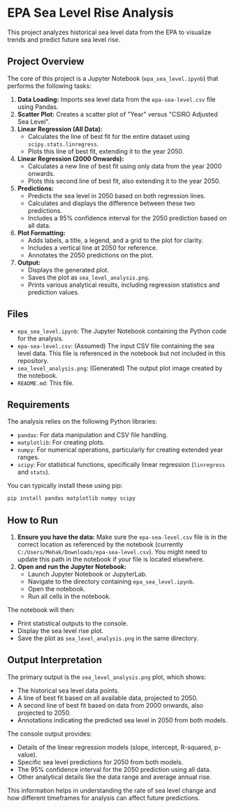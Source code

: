 # EPA Sea Level Rise Analysis

This project analyzes historical sea level data from the EPA to visualize trends and predict future sea level rise.

## Project Overview

The core of this project is a Jupyter Notebook (`epa_sea_level.ipynb`) that performs the following tasks:

1.  **Data Loading:** Imports sea level data from the `epa-sea-level.csv` file using Pandas.
2.  **Scatter Plot:** Creates a scatter plot of "Year" versus "CSIRO Adjusted Sea Level".
3.  **Linear Regression (All Data):**
    *   Calculates the line of best fit for the entire dataset using `scipy.stats.linregress`.
    *   Plots this line of best fit, extending it to the year 2050.
4.  **Linear Regression (2000 Onwards):**
    *   Calculates a new line of best fit using only data from the year 2000 onwards.
    *   Plots this second line of best fit, also extending it to the year 2050.
5.  **Predictions:**
    *   Predicts the sea level in 2050 based on both regression lines.
    *   Calculates and displays the difference between these two predictions.
    *   Includes a 95% confidence interval for the 2050 prediction based on all data.
6.  **Plot Formatting:**
    *   Adds labels, a title, a legend, and a grid to the plot for clarity.
    *   Includes a vertical line at 2050 for reference.
    *   Annotates the 2050 predictions on the plot.
7.  **Output:**
    *   Displays the generated plot.
    *   Saves the plot as `sea_level_analysis.png`.
    *   Prints various analytical results, including regression statistics and prediction values.

## Files

*   `epa_sea_level.ipynb`: The Jupyter Notebook containing the Python code for the analysis.
*   `epa-sea-level.csv`: (Assumed) The input CSV file containing the sea level data. This file is referenced in the notebook but not included in this repository.
*   `sea_level_analysis.png`: (Generated) The output plot image created by the notebook.
*   `README.md`: This file.

## Requirements

The analysis relies on the following Python libraries:

*   `pandas`: For data manipulation and CSV file handling.
*   `matplotlib`: For creating plots.
*   `numpy`: For numerical operations, particularly for creating extended year ranges.
*   `scipy`: For statistical functions, specifically linear regression (`linregress` and `stats`).

You can typically install these using pip:

```bash
pip install pandas matplotlib numpy scipy
```

## How to Run

1.  **Ensure you have the data:** Make sure the `epa-sea-level.csv` file is in the correct location as referenced by the notebook (currently `C:/Users/Mehak/Downloads/epa-sea-level.csv`). You might need to update this path in the notebook if your file is located elsewhere.
2.  **Open and run the Jupyter Notebook:**
    *   Launch Jupyter Notebook or JupyterLab.
    *   Navigate to the directory containing `epa_sea_level.ipynb`.
    *   Open the notebook.
    *   Run all cells in the notebook.

The notebook will then:
*   Print statistical outputs to the console.
*   Display the sea level rise plot.
*   Save the plot as `sea_level_analysis.png` in the same directory.

## Output Interpretation

The primary output is the `sea_level_analysis.png` plot, which shows:
*   The historical sea level data points.
*   A line of best fit based on all available data, projected to 2050.
*   A second line of best fit based on data from 2000 onwards, also projected to 2050.
*   Annotations indicating the predicted sea level in 2050 from both models.

The console output provides:
*   Details of the linear regression models (slope, intercept, R-squared, p-value).
*   Specific sea level predictions for 2050 from both models.
*   The 95% confidence interval for the 2050 prediction using all data.
*   Other analytical details like the data range and average annual rise.

This information helps in understanding the rate of sea level change and how different timeframes for analysis can affect future predictions.
